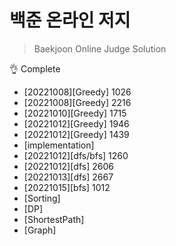# 백준 온라인 저지

> Baekjoon Online Judge Solution

<aside>
👌 Complete

</aside>

- [20221008][Greedy] 1026
- [20221008][Greedy] 2216
- [20221010][Greedy] 1715
- [20221012][Greedy] 1946
- [20221012][Greedy] 1439
- [implementation]
- [20221012][dfs/bfs] 1260
- [20221012][dfs] 2606
- [20221013][dfs] 2667
- [20221015][bfs] 1012
- [Sorting]
- [DP]
- [ShortestPath]
- [Graph]